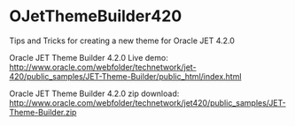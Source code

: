 # OJetThemeBuilder420
Tips and Tricks for creating a new theme for Oracle JET 4.2.0

Oracle JET Theme Builder 4.2.0 Live demo:
http://www.oracle.com/webfolder/technetwork/jet-420/public_samples/JET-Theme-Builder/public_html/index.html

Oracle JET Theme Builder 4.2.0 zip download:
http://www.oracle.com/webfolder/technetwork/jet420/public_samples/JET-Theme-Builder.zip
